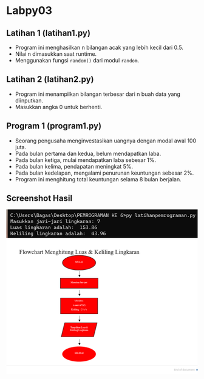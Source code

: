 # Labpy03

## Latihan 1 (latihan1.py)
- Program ini menghasilkan n bilangan acak yang lebih kecil dari 0.5.
- Nilai n dimasukkan saat runtime.
- Menggunakan fungsi `random()` dari modul `random`.

## Latihan 2 (latihan2.py)
- Program ini menampilkan bilangan terbesar dari n buah data yang diinputkan.
- Masukkan angka 0 untuk berhenti.

## Program 1 (program1.py)
- Seorang pengusaha menginvestasikan uangnya dengan modal awal 100 juta.
- Pada bulan pertama dan kedua, belum mendapatkan laba.
- Pada bulan ketiga, mulai mendapatkan laba sebesar 1%.
- Pada bulan kelima, pendapatan meningkat 5%.
- Pada bulan kedelapan, mengalami penurunan keuntungan sebesar 2%.
- Program ini menghitung total keuntungan selama 8 bulan berjalan.

## Screenshot Hasil
![Alt text](image.png)
![Alt text](image-2.png)

